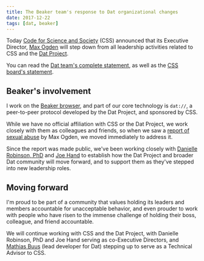 ```yaml
---
title: The Beaker team's response to Dat organizational changes
date: 2017-12-22
tags: [dat, beaker]
---
```


Today [Code for Science and Society](https://codeforscience.org) (CSS) announced
that its Executive Director, [Max Ogden](https://twitter.com/denormalize) will
step down from all leadership activities related to CSS and the
[Dat Project](https://datproject.org).

You can read the [Dat team's complete statement](https://blog.datproject.org/2017/12/20/organization-changes-dat-css), as well as the [CSS board's statement](https://codeforscience.org/static/CSSBoard-MO.pdf).

## Beaker's involvement

I work on the [Beaker browser](https://beakerbrowser.com), and part of our core
technology is `dat://`, a peer-to-peer protocol developed by the Dat Project,
and sponsored by CSS.

While we have no official affiliation with CSS or the Dat Project, we work
closely with them as colleagues and friends, so when we saw a [report of
sexual abuse](https://twitter.com/jllord/status/941033391750819845) by Max
Ogden, we moved immediately to address it.

Since the report was made public, we've been working closely with [Danielle
Robinson, PhD](https://twitter.com/daniellecrobins) and
[Joe Hand](https://twitter.com/joeahand) to establish how the Dat Project and
broader Dat community will move forward, and to support them as they've stepped
into new leadership roles.

## Moving forward

I'm proud to be part of a community that values holding its leaders and
members accountable for unacceptable behavior, and even prouder to work
with people who have risen to the immense challenge of holding their
boss, colleague, and friend accountable.

We will continue working with CSS and the Dat Project, with Danielle Robinson,
PhD and Joe Hand serving as co-Executive Directors, and
[Mathias Buus](https://github.com/mafintosh) (lead developer for Dat) stepping
up to serve as a Technical Advisor to CSS.
